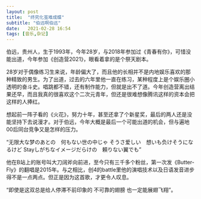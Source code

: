 ```yaml
---
layout: post
title:  "终究化茧难成蝶" 
subtitle: "伯远啊伯远"
date:   2021-02-28 16:54
tags: [音乐,杂记]
---
```


伯远，贵州人，生于1993年，今年28岁，与2018年参加过《青春有你》，可惜没能出道，今年参加《创造营2021》，眼看着拿的是个祭天剧本。

28岁对于偶像练习生来说，年龄偏大了，而且他的长相并不是内地娱乐喜欢的那种精致的男生。为了出道，过去的六年里他一直在练习，某种程度上是个娱乐圈小透明的奋斗史。唱跳都不错，还有制作能力，但就是出不了道。今年创造营离出结果还早，而且我真的很喜欢这个二次元青年，但还是很难想像腾讯这样的资本会把这样的人捧红。

想起前一阵子看的《火花》，努力十年，甚至还拿了个新星奖，最后的两人还是没能坚持下去说漫才。对于伯远，今年大概是最后一个可能出道的机会，但与遍地00后同台竞争又是怎样的压力。

“无限大な梦のあとの　何もない世の中じゃ
そうさ爱しい　想いも负けそうになるけど
Stayしがちなイメージだらけの　頼りない翼でも”

他在B站上的账号叫大刀阔斧向前进，至今只有三千多个粉丝，第一次发《Butter-Fly》的翻唱是2015年。与之相比，创4的battle里他的演唱技术以及日语发音进步得不是一点两点。但正是因为这首歌，才更令人叹息。

“即使是这双总是给人停滞不前印象的 不可靠的翅膀 也一定能展翅飞翔”。